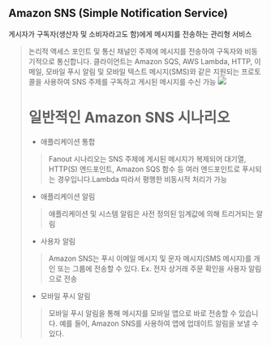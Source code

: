 Amazon SNS (Simple Notification Service)
---
 게시자가 구독자(생산자 및 소비자라고도 함)에게 메시지를 전송하는 관리형 서비스
 > 논리적 액세스 포인트 및 통신 채널인 주제에 메시지를 전송하여 구독자와 비동기적으로 통신합니다.
 클라이언트는 Amazon SQS, AWS Lambda, HTTP, 이메일, 모바일 푸시 알림 및 모바일 텍스트 메시지(SMS)와 같은 지원되는 프로토콜을 사용하여
 SNS 주제를 구독하고 게시된 메시지를 수신 가능
 > ![](https://docs.aws.amazon.com/ko_kr/sns/latest/dg/images/sns-overview-1.png)
> # 일반적인 Amazon SNS 시나리오
> + 애플리케이션 통합
>> Fanout 시나리오는 SNS 주제에 게시된 메시지가 복제되어 대기열, HTTP(S) 엔드포인트, Amazon SQS 함수 등 여러 엔드포인트로 푸시되는 경우입니다.Lambda 따라서 평행한 비동시적 처리가 가능
> + 애플리케이션 알림
>> 애플리케이션 및 시스템 알림은 사전 정의된 임계값에 의해 트리거되는 알림
> + 사용자 알림
>> Amazon SNS는 푸시 이메일 메시지 및 문자 메시지(SMS 메시지)를 개인 또는 그룹에 전송할 수 있다.
>> Ex. 전자 상거래 주문 확인을 사용자 알림으로 전송
> + 모바일 푸시 알림
>> 모바일 푸시 알림을 통해 메시지를 모바일 앱으로 바로 전송할 수 있습니다. 예를 들어, Amazon SNS를 사용하여 앱에 업데이트 알림을 보낼 수 있다.
